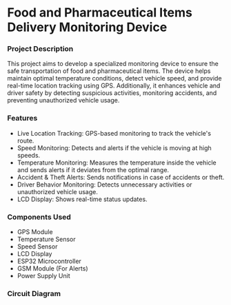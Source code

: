 
# Food and Pharmaceutical Items Delivery Monitoring Device

### Project Description

This project aims to develop a specialized monitoring device to ensure the safe transportation of food and pharmaceutical items. The device helps maintain optimal temperature conditions, detect vehicle speed, and provide real-time location tracking using GPS. Additionally, it enhances vehicle and driver safety by detecting suspicious activities, monitoring accidents, and preventing unauthorized vehicle usage.

### Features
* Live Location Tracking: GPS-based monitoring to track the vehicle's route.
* Speed Monitoring: Detects and alerts if the vehicle is moving at high speeds.
* Temperature Monitoring: Measures the temperature inside the vehicle and sends alerts if it deviates from the optimal range.
* Accident & Theft Alerts: Sends notifications in case of accidents or theft.
* Driver Behavior Monitoring: Detects unnecessary activities or unauthorized vehicle usage.
* LCD Display: Shows real-time status updates.

### Components Used
* GPS Module
* Temperature Sensor
* Speed Sensor
* LCD Display
* ESP32 Microcontroller
* GSM Module (For Alerts)
* Power Supply Unit

### Circuit Diagram
